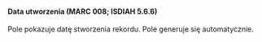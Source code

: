 #### **Data utworzenia (MARC 008; ISDIAH 5.6.6)&nbsp;**

Pole pokazuje datę stworzenia rekordu. Pole generuje się automatycznie.